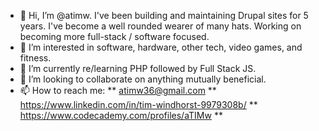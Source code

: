 - 👋 Hi, I’m @atimw. I've been building and maintaining Drupal sites for 5 years. I've become a well rounded wearer of many hats. Working on becoming more full-stack / software focused.
- 👀 I’m interested in software, hardware, other tech, video games, and fitness.
- 🌱 I’m currently re/learning PHP followed by Full Stack JS.
- 💞️ I’m looking to collaborate on anything mutually beneficial.
- 📫 How to reach me: ** atimw36@gmail.com ** https://www.linkedin.com/in/tim-windhorst-9979308b/ ** https://www.codecademy.com/profiles/aTIMw **

<!---
atimw/atimw is a ✨ special ✨ repository because its `README.md` (this file) appears on your GitHub profile.
You can click the Preview link to take a look at your changes.
--->
